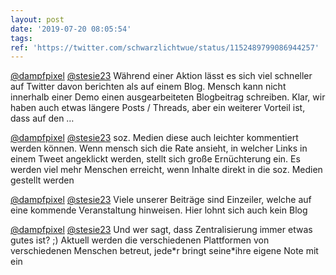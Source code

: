 ```yaml
---
layout: post
date: '2019-07-20 08:05:54'
tags: 
ref: 'https://twitter.com/schwarzlichtwue/status/1152489799086944257'
---
```

[@dampfpixel](https://twitter.com/dampfpixel) [@stesie23](https://twitter.com/stesie23) Während einer Aktion lässt es sich viel schneller auf Twitter davon berichten als auf einem Blog. Mensch kann nicht innerhalb einer Demo einen ausgearbeiteten Blogbeitrag schreiben. Klar, wir haben auch etwas längere Posts / Threads, aber ein weiterer Vorteil ist, dass auf den …

[@dampfpixel](https://twitter.com/dampfpixel) [@stesie23](https://twitter.com/stesie23) soz. Medien diese auch leichter kommentiert werden können. Wenn mensch sich die Rate ansieht, in welcher Links in einem Tweet angeklickt werden, stellt sich große Ernüchterung ein. Es werden viel mehr Menschen erreicht, wenn Inhalte direkt in die soz. Medien gestellt werden

[@dampfpixel](https://twitter.com/dampfpixel) [@stesie23](https://twitter.com/stesie23) Viele unserer Beiträge sind Einzeiler, welche auf eine kommende Veranstaltung hinweisen. Hier lohnt sich auch kein Blog

[@dampfpixel](https://twitter.com/dampfpixel) [@stesie23](https://twitter.com/stesie23) Und wer sagt, dass Zentralisierung immer etwas gutes ist? ;) Aktuell werden die verschiedenen Plattformen von verschiedenen Menschen betreut, jede\*r bringt seine\*ihre eigene Note mit ein